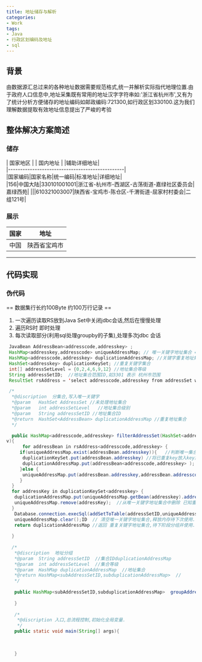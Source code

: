```yaml
---
title: 地址储存与解析
categories:
- Work
tags: 
- Java
- 行政区划编码及地址
- sql
---
```


 ## 背景 ## 
由数据源汇总过来的各种地址数据需要规范格式,统一并解析实际指代地理位置.由于政府人口信息中,地址采集既有常用的地址汉字字符串如:'浙江省杭州市',又有为了统计分析方便储存的地址编码如邮政编码:721300,如行政区划330100.这为我们理解数据提取有效地址信息提出了严峻的考验  

 ## 整体解决方案简述 ## 
  ### 储存  ### 
| 国家地区  |        |   国内地址   | |辅助详细地址|  
|------------------------------------------------|  
|国家编码|国家名称|统一编码|标准地址|详细地址|  
|156|中国大陆|330101001001|浙江省-杭州市-西湖区-古荡街道-嘉绿社区委员会|嘉绿西苑|
|||610321003007|陕西省-宝鸡市-陈仓区-千渭街道-屈家村村委会|二组121号|
  ### 展示  ### 
|国家|地址|
|-------|-------|
|中国|陕西省宝鸡市|
---


<!-- more -->


  ##  代码实现   ##
  ### 伪代码 ###
  == 数据集行长约100Byte 约100万行记录 ==
  
  1. 一次遍历读取RS放到Java Set中关闭jdbc会话,然后在慢慢处理  
  2. 遍历RS时 即时处理  
  3. 每次读取部分(利用sql处理groupby的子集),处理多次jdbc 会话  
   
   
  ```java
   JavaBean AddressBean<addresscode,addresskey> ;
   HashMap<addresskey,addresscode> uniqueAddressMap; // 唯一关键字地址集合 == 唯一关键字地址集合中, 地址关键字为 key, 地址编码为 value ==
   HashMap<addresscode,addresskey> duplicationAddressMap; //关键字重复地址集合  , == 重复地址集合中 以地址编码 为 key,地址关键字为 value ==
   HashSet<addresskey> duplicationKeySet; //重复关键字集合 
   int[] addressSetLevel = {0,2,4,6,9,12} //地址集合等级
   String addressSetID;  //地址集合范围ID,如3301 表示 杭州市范围
   ResultSet rsAddress = 'select addresscode,addresskey from addressSet where substr(addresscode,1,addressSetLevel)=addressSetID ;

   /*
    *@discription  分集合,写入唯一关键字
	*@param   HashSet AddressSet //未处理地址集合
	*@param   int addressSetLevel   //地址集合级别
	*@param	  String addressSetID //地址集合ID
	*@return  HashSet<AddressBean> duplicationAddressMap //重复地址集合
	*/

	public HashMap<addresscode,addresskey> filterAddressSet(HashSet<addresscode,addresskey> hashSet,int addressSetLevel,String addressSetID
v){ 
		for addressBean in rsAddress<addresscode,addresskey> {
	   if(uniqueAddressMap.exist(addressBean.addresskey)){   //判断唯一集合是否已存在此key
	    duplicationKeySet.put(addressBean.addresskey) //将已重复key放入key集合
	    duplicationAddressMap.put(addressBean<addresscode,addresskey> ); //将已重复地址bean放入重复地址集合
	   }else {
	    uniqueAddressMap.put(addressBean.addresskey,addressBean.addresscode); //如果唯一关键字地址集合不存在此key,则放入地址
	   }
	}
	for addressKey in duplicationKeySet<addresskey> {
	 duplicationAddressMap.put(uniqueAddressMap.getBean(addresskey).addresscode,addresskey);  //从唯一关键字地址集合中复制有重复关键字的地址到 重复关键字地址集合.
	 uniqueAddressMap.remove(addressKey);  //从唯一关键字地址集合中删除 已知重复关键字的地址集合
	}
	 Database.connection.execSql(addSetToTable(addressSetID,uniqueAddressMap<addresskey,addresscode>));  //追加保存唯一关键字地址集合及其集合ID  
	 uniqueAddressMap.clear();ID  // 清空唯一关键字地址集合,释放内存待下次使用.  
	 return duplicationAddressMap //返回 重复关键字地址集合,待下阶段分组并使用. 
	
	} 
	 
	/*
	 *@discription  地址分组
	 *@param  String addressSetID  //集合IDduplicationAddressMap
	 *@param  int addressSetLevel  //集合等级
	 *@param  HashMap duplicationAddressMap  //地址集合
	 *@return HashMap<subAddressSetID,subduplicationAddressMap>  //
	 */
	 
	 public HashMap<subAddressSetID,subduplicationAddressMap>  groupAddressSet(String addressSetID,int addressSetLevel,HashMap duplicationAddressMap){
	 	
	 }
	 
	 /*
	  *@discription 入口,总流程控制,初始化全局变量.
	  */
	 public static void main(String[] args){
	   
	   
	  
	 }

  ```

